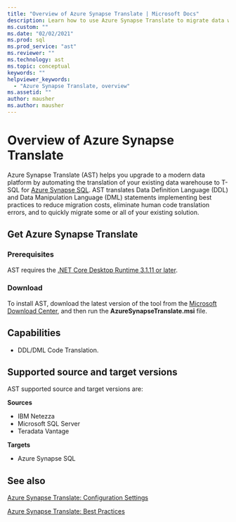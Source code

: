 ```yaml
---
title: "Overview of Azure Synapse Translate | Microsoft Docs"
description: Learn how to use Azure Synapse Translate to migrate data warehouses to Azure Synapse SQL
ms.custom: ""
ms.date: "02/02/2021"
ms.prod: sql
ms.prod_service: "ast"
ms.reviewer: ""
ms.technology: ast
ms.topic: conceptual
keywords: ""
helpviewer_keywords: 
  - "Azure Synapse Translate, overview"
ms.assetid: ""
author: mausher
ms.author: mausher
---
```


# Overview of Azure Synapse Translate

Azure Synapse Translate (AST) helps you upgrade to a modern data platform by automating the translation of your existing data warehouse to T-SQL for [Azure Synapse SQL](http://aka.ms/synapse). AST translates Data Definition Language (DDL) and Data Manipulation Language (DML) statements implementing best practices to reduce migration costs, eliminate human code translation errors, and to quickly migrate some or all of your existing solution.

## Get Azure Synapse Translate

### Prerequisites

AST requires the [.NET Core Desktop Runtime 3.1.11 or later](https://dotnet.microsoft.com/download/dotnet-core/3.1).

### Download

To install AST, download the latest version of the tool from the [Microsoft Download Center](https://aka.ms/ast-download), and then run the **AzureSynapseTranslate.msi** file.

## Capabilities

- DDL/DML Code Translation.


## Supported source and target versions

AST supported source and target versions are:

**Sources**

- IBM Netezza
- Microsoft SQL Server
- Teradata Vantage

**Targets**

- Azure Synapse SQL

## See also
[Azure Synapse Translate: Configuration Settings](../ast/ast-configuration.md)

[Azure Synapse Translate: Best Practices](../ast/ast-bestpractices.md)